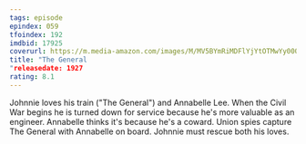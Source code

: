 ```yaml
---
tags: episode
epindex: 059
tfoindex: 192
imdbid: 17925
coverurl: https://m.media-amazon.com/images/M/MV5BYmRiMDFlYjYtOTMwYy00OGY2LWE0Y2QtYzQxOGNhZmUwNTIxXkEyXkFqcGdeQXVyNzkwMjQ5NzM@._V1_SY300_CR0,0,202,300_.jpg
title: "The General
"releasedate: 1927
rating: 8.1
---
```


Johnnie loves his train ("The General") and Annabelle Lee. When the Civil War begins he is turned down for service because he's more valuable as an engineer. Annabelle thinks it's because he's a coward. Union spies capture The General with Annabelle on board. Johnnie must rescue both his loves.
